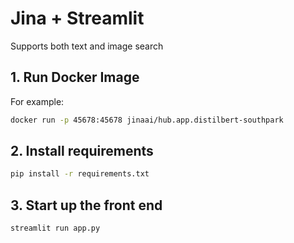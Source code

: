 # Jina + Streamlit

Supports both text and image search

## 1. Run Docker Image

For example:

```bash
docker run -p 45678:45678 jinaai/hub.app.distilbert-southpark
```

## 2. Install requirements

```bash
pip install -r requirements.txt
```

## 3. Start up the front end

```bash
streamlit run app.py
```
